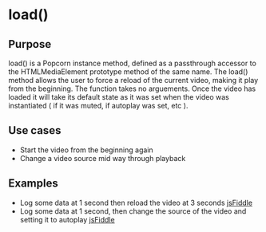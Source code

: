 # load() #

## Purpose ##

load() is a Popcorn instance method, defined as a passthrough accessor to the HTMLMediaElement prototype method of the same name.  The load() method allows the user to force a reload of the current video, making it play from the beginning.  The function takes no arguements. Once the video has loaded it will take its default state as it was set when the video was instantiated ( if it was muted, if autoplay was set, etc ).

## Use cases ##

* Start the video from the beginning again
* Change a video source mid way through playback

## Examples ##

* Log some data at 1 second then reload the video at 3 seconds [jsFiddle](http://jsfiddle.net/popcornjs/dTm9J/)
* Log some data at 1 second, then change the source of the video and setting it to autoplay [jsFiddle](http://jsfiddle.net/popcornjs/AuX6B/)
